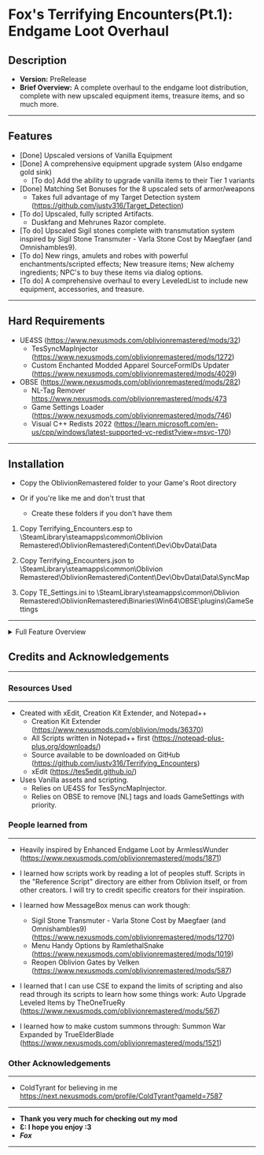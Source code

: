 # Fox's Terrifying Encounters(Pt.1): Endgame Loot Overhaul
## Description
* __Version:__ PreRelease
* __Brief Overview:__ A complete overhaul to the endgame loot distribution, complete with new upscaled equipment items, treasure items, and so much more.

------------------

## Features

* [Done] Upscaled versions of Vanilla Equipment
* [Done] A comprehensive equipment upgrade system (Also endgame gold sink)
	* [To do] Add the ability to upgrade vanilla items to their Tier 1 variants
* [Done] Matching Set Bonuses for the 8 upscaled sets of armor/weapons
	* Takes full advantage of my Target Detection system (https://github.com/justv316/Target_Detection)
* [To do] Upscaled, fully scripted Artifacts.
	* Duskfang and Mehrunes Razor complete.
* [To do] Upscaled Sigil stones complete with transmutation system inspired by Sigil Stone Transmuter - Varla Stone Cost by Maegfaer (and Omnishambles9).
* [To do] New rings, amulets and robes with powerful enchantments/scripted effects; New treasure items; New alchemy ingredients; NPC's to buy these items via dialog options.
* [To do] A comprehensive overhaul to every LeveledList to include new equipment, accessories, and treasure. 

------------------

## Hard Requirements
* UE4SS (https://www.nexusmods.com/oblivionremastered/mods/32)
	* TesSyncMapInjector (https://www.nexusmods.com/oblivionremastered/mods/1272)
	* Custom Enchanted Modded Apparel SourceFormIDs Updater (https://www.nexusmods.com/oblivionremastered/mods/4029)
* OBSE (https://www.nexusmods.com/oblivionremastered/mods/282)
	* NL-Tag Remover https://www.nexusmods.com/oblivionremastered/mods/473
	* Game Settings Loader (https://www.nexusmods.com/oblivionremastered/mods/746)
	* Visual C++ Redists 2022 (https://learn.microsoft.com/en-us/cpp/windows/latest-supported-vc-redist?view=msvc-170)
			
------------------

## Installation
* Copy the OblivionRemastered folder to your Game's Root directory

* Or if you're like me and don't trust that
	* Create these folders if you don't have them

1. Copy Terrifying_Encounters.esp to \SteamLibrary\steamapps\common\Oblivion Remastered\OblivionRemastered\Content\Dev\ObvData\Data

2. Copy Terrifying_Encounters.json to \SteamLibrary\steamapps\common\Oblivion Remastered\OblivionRemastered\Content\Dev\ObvData\Data\SyncMap 

3. Copy TE_Settings.ini to \SteamLibrary\steamapps\common\Oblivion Remastered\OblivionRemastered\Binaries\Win64\OBSE\plugins\GameSettings

------------------

<details>
<Summary>Full Feature Overview</Summary>

-------------------------------

### Features

-------------------------------

#### The Upgrade System
* Using placed (Small) Shrines to Malacath, the player can pay a fee of gold to upgrade their items to improved versions of themselves. 
	* These Shrines are located wherever blacksmiths are located.
	* (To do): Place more Shrines.

-------------------------------

<details>
<Summary>Upgrade Pricing</Summary>

-------------------------------

#### Upgrade Pricing

| Tier | Cost | Cumulative | 
| ---- | ---- | ---- |
| 1 to 2 | 100,000 | 100,000 |
| 2 to 3 | 250,000 | 350,000 |
| 3 to 4 | 500,000 | 850,000 | 
| 4 to 5 | 750,000 | 1,600,000 |
| 5 to 6 | 1,000,000 | 2,600,000 |

-------------------------------

</details>

#### Upscaled versions of Vanilla Equipment
* 145 new equipment items have been added using vanilla assets.
	* Each of these items has 6 tier's that you can upgrade into or find as loot.
	* There are 8 sets of gear, as well as a number of unenchanted artifacts such as Umbra (Crystal Longsword) and Chillrend (Stalrihm Shortsword)
	
-------------------------------
	
<details>
<Summary>Equipment Details</Summary>


-------------------------------

* __Heavy Armor__
1. Cursed (Daedric)
2. Obsidian (Ebony)
3. Dwemer (Dwarven)

-------------------------------

* __Light Armor__
1. Ayleidic (Elven)
2. Malachite (Glass)
3. Mythril/Silvrite (Mithril/Silver)

-------------------------------

* __Light/Heavy__
1. Resinite (Amber)
2. Maddening (Madness)

-------------------------------

* __Artifacts__
1. Crystal Longsword (Umbra)
2. Ebony Razor (Mehrunes Razor)
3. Ebony Uchigatana (Ebony Blade)
4. Gold Uchigatana (Goldbrand)
5. Quicksilver Dagger  (Witsplinter)
6. Stalrihm Shortsword (Chillrend)
7. Waning/Rising the Blood Drinker (Dusk/Dawnfang)
8. Intricate Ebony Mace (Mace of Molag Bal)
9 Intricate Silver Claymore (Rugdumph's Sword)
10. Intricate Silver Longsword (Thornblade)
11. Intricate Silver Shortsword (Agarmir's Sword)
11. Resinite Maddening Warhammer (Syl's Warhammer}
12. Akaviri Odachi (Akaviri Dai-Katana)
14. Akaviri Uchigatana (Akaviri Katana)

-------------------------------

##### Base Equipment Statistics

-------------------------------

* Initial stats are determined by equipment piece, listed below. 
* All Equipment Health starts at 2000 and is stepped up by 1200 per tier.
* 1H Weapons and bows are stepped 8 Damage per tier
* 2H Weapons are stepped up by 10 Damage per tier
* Armor pieces are stepped up by varying armor by their set piece.
	* Cuirass : 10
	* Gauntlet : 4
	* Greaves : 6
	* Boots : 4
	* Helmet : 4
	* Shield : 12

-------------------------------
	
<details>
<Summary>Equipment Statistics</Summary>

-------------------------------

* There may be some variance throughout the items and remember that your current skills will effect the numbers you see in the game, so use this as a baseline.

| __Weapon__ | Type | T1 Dam | T2 Dam | T3 Dam | T4 Dam | T5 Dam | T6 Dam | Weight | Speed | Reach | 
|-------------|-------------|-------------|-------------|-------------|-------------|-------------|-------------|-------------|-------------|-------------|
| Dagger    | (1H-Blade) | 26 | 34 | 42 | 50 | 58 | 66 | Weight: 9.0  | Speed: 1.4 | Reach: 0.6 | 
| Longsword | (1H-Blade) | 30 | 38 | 46 | 54 | 62 | 70 | Weight: 25.0 | Speed: 1.0 | Reach: 1.0 | 
| Shortsword| (1H-Blade) | 28 | 36 | 44 | 52 | 60 | 68 | Weight: 12.5 | Speed: 1.2 | Reach: 0.8 |  
| Claymore  | (2H-Blade) | 33 | 43 | 53 | 63 | 73 | 83 | Weight: 35.0 | Speed: 0.8 | Reach: 1.3 | 
| Waraxe    | (1H-Blunt) | 29 | 37 | 45 | 53 | 61 | 69 | Weight: 15.0 | Speed: 1.1 | Reach: 0.8 |  
| Mace      | (1H-Blunt) | 31 | 39 | 47 | 55 | 63 | 71 | Weight: 15.0 | Speed: 0.9 | Reach: 1.0 | 
| Warhammer | (2H-Blunt) | 34 | 44 | 54 | 64 | 74 | 84 | Weight: 50.0 | Speed: 0.7 | Reach: 1.3 |
| Battleaxe | (2H-Blunt) | 33 | 43 | 53 | 63 | 73 | 83 | Weight: 35.0 | Speed: 0.8 | Reach: 1.3 | 
| Bow       | (2H-Bow) | 30 | 38 | 46 | 54 | 62 | 70 | Weight: 10.0 | Speed: 1.0 | Reach: 0.0 | 

-------------------------------

| __Artifacts__ | Type | T1 Dam | T2 Dam | T3 Dam | T4 Dam | T5 Dam | T6 Dam | Weight | Speed | Reach | 
|-------------|-------------|-------------|-------------|-------------|-------------|-------------|-------------|-------------|-------------|-------------|
| Crystal Longsword | (1H-Blade) | 33 | 41 | 49 | 57 | 65 | 73 | Weight: 25.0 | Speed: 1.0 | Reach: 1.0 |
| Intricate Silver Longsword | (1H-Blade) | 33 | 41 | 49 | 57 | 65 | 73 | Weight: 25.0 | Speed: 1.0 | Reach: 1.0 |
| Waning/Rising the Blood Drinker | (1H-Blade) | 33 | 41 | 49 | 57 | 65 | 73 | Weight: 25.0 | Speed: 1.0 | Reach: 1.0 |
| Waning/Rising the Blood Drunk | (1H-Blade) | 36 | 44 | 52 | 60 | 68 | 76 | Weight: 25.0 | Speed: 1.1 | Reach: 1.0 |
| Intricate Silver Shortsword | (1H-Blade) | 31 | 39 | 47 | 55 | 63 | 71 | Weight: 12.5 | Speed: 1.2 | Reach: 0.8 |
| Stalrihm Shortsword | (1H-Blade) | 31 | 39 | 47 | 55 | 63 | 71 | Weight: 12.5 | Speed: 1.2 | Reach: 0.8 |
| Ebony Uchigatana | (1H-Blade) | 32 | 40 | 48 | 56 | 64 | 72 | Weight: 20.0 | Speed: 1.1 | Reach: 1.1 |
| Gold Uchigatana | (1H-Blade) | 32 | 40 | 48 | 56 | 64 | 72 | Weight: 20.0 | Speed: 1.1 | Reach: 1.1 |
| Akaviri Odachi | (1H-Blade) | 29 | 37 | 45 | 53 | 61 | 72 | Weight: 20.0 | Speed: 1.1 | Reach: 1.1 |  
| Akaviri Uchigatana | (2H-Blade) | 32 | 42 | 52 | 62 | 72 | 72 | Weight: 30.0 | Speed: 1.0 | Reach: 1.4 |  
| Ebony Razor | (1H-Blade) | 29 | 37 | 45 | 53 | 61 | 69 | Weight: 9.0 | Speed: 1.4 | Reach: 0.6 |
| Awakened Ebony Razor | (1H-Blade) | 32 | 40 | 48 | 56 | 64 | 72 | Weight: 9.0 | Speed: 1.5 | Reach: 0.6 |
| Quicksilver Dagger | (1H-Blade) | 29 | 37 | 45 | 53 | 61 | 69 | Weight: 9.0 | Speed: 1.4 | Reach: 0.6 |
| Intricate Silver Claymore (2H-Blade) | 36 | 46 | 56 | 66 | 76 | 86 | Weight: 35.0 | Speed: 0.8 | Reach: 1.3 |
| Intricate Ebony Mace | (1H-Blunt) | 34 | 42 | 50 | 58 | 66 | 74 | Weight: 15.0 | Speed: 0.9 | Reach: 1.0 |
| Resinite Maddening Warhammer | (2H-Blunt) | 37 | 47 | 57 | 67 | 77 | 87 | Weight: 50.0 | Speed: 0.7 | Reach: 1.3 |

-------------------------------

| __Heavy Armor__ | T1 AR (100) | T2 AR (140) | T3 AR (180) | T4 AR (220) | T5 AR (260) | T6 AR (300) |	Weight (100) |
|-------------|-------------|-------------|-------------|-------------|-------------|-------------|-------------|
| Boots | 10 | 14 | 18 | 22	| 26 | 30 | Weight: 10 |
| Cuirass | 25 | 35	| 45 | 55 | 65 | 75 | Weight: 37.5 |
| Gauntlets | 10 | 14 | 18 | 22	| 26 | 30 | Weight: 7.5 |
| Greaves | 15 | 21	| 27 | 33 | 39 | 45 | Weight: 22.5 |
| Helmet | 10 | 14 | 18	| 22 | 26 | 30 | Weight: 7.5 |
| Shield | 30 | 42 | 54	| 66 | 78 | 90 | Weight: 15 |

-------------------------------

| __Light Armor__ | T1 AR (80) | T2 AR (120) | T3 AR (160) | T4 AR (200) | T5 AR (240) | T6 AR (280) |	Weight (100) |
|-------------|-------------|-------------|-------------|-------------|-------------|-------------|-------------|
| Boots | 8 | 12 | 16 | 20 | 24 | Weight:4 |
| Cuirass | 20 | 30 | 40 | 50 | 60 | Weight:15 |
| Gauntlets | 8 | 12 | 16 | 20	24 | Weight:3 |
| Greaves | 12 | 18 | 24 | 30 | 36 | Weight:9 |
| Helmet | 8 | 12 | 16 | 20 | 24 | Weight:3 |
| Shield | 24 | 36 | 48 | 60 | 72 | Weight:6 |

-------------------------------

</details>

</details>

#### Set Bonuses

-------------------------------

* Scripted Matching Set Bonuses for all 8 upscaled sets of armor/weapons

-------------------------------

<details>
<Summary>Set Bonuses</Summary>

-------------------------------


<details>
<Summary>Cursed</Summary>
1. Cursed
	1. 4/6

| +/- | Value Type | Actor Value | Magnitude | Conditional |
| ------------- | ------------- | ------------- | ------------- |-------------|
| + | Resist | Fire | 50 | Constant |
| + | Resist | Normal Weapons | 10 | Constant |
| + | Skill | Heavy Armor | 25 | Constant |
| + | Skill | Blade | 25 | Constant |
| + | Skill | Blunt | 25 | Constant |
| + | Skill | Block | 25 | Constant |
| + | Skill | Hand to Hand | 25 | Constant |
| + | Other | Attack Bonus | 10 | Constant |
| + | Other | Defend Bonus | 5 | Constant |
| - | Resist | Frost | 50 | Constant |
| + | Skill | Destruction | 50 | Constant |
| + | Skill | Conjuration | 50 | Constant |
| + | Skill | Illusion | 50 | Constant |
| + | Skill | Restoration | 50 | Constant |
| + | Skill | Alteration | 50 | Constant |
| + | Skill | Mysticism | 50 | Constant |
| + | Other | Magicka Multiplier | 3 | Constant |
| + | Attribute | Speed | 40 | In Combat |

	2. 5/6
	
| +/- | Value Type | Actor Value | Magnitude | Conditional |
| ------------- | ------------- | ------------- | ------------- |-------------|
| + | Resist | Fire | 75 | Constant |
| + | Resist | Normal Weapons | 25 | Constant |
| + | Skill | Heavy Armor | 40 | Constant |
| + | Skill | Blade | 40 | Constant |
| + | Skill | Blunt | 40 | Constant |
| + | Skill | Block | 40 | Constant |
| + | Skill | Hand to Hand | 40 | Constant |
| + | Other | Attack Bonus | 15 | Constant |
| + | Other | Defend Bonus | 10 | Constant |
| - | Resist | Frost | 40 | Constant |
| + | Skill | Destruction | 40 | Constant |
| + | Skill | Conjuration | 40 | Constant |
| + | Skill | Illusion | 40 | Constant |
| + | Skill | Restoration | 40 | Constant |
| + | Skill | Alteration | 40 | Constant |
| + | Skill | Mysticism | 40 | Constant |
| + | Other | Magicka Multiplier | 2 | Constant |
| + | Attribute | Speed | 30 | In Combat |

	3. 6/6
	* Applies an aura to the player, dealing (15 Fire Damage)[This is a placeholder] per second to nearby enemies. 
	
| +/- | Value Type | Actor Value | Magnitude | Conditional |
| ------------- | ------------- | ------------- | ------------- |-------------|
| + | Resist | Fire | 100 | Constant |
| + | Resist | Normal Weapons | 35 | Constant |
| + | Skill | Heavy Armor | 50 | Constant |
| + | Skill | Blade | 50 | Constant |
| + | Skill | Blunt | 50 | Constant |
| + | Skill | Block | 50 | Constant |
| + | Skill | Hand to Hand | 50 | Constant |
| + | Other | Attack Bonus | 25 | Constant |
| + | Other | Defend Bonus | 15 | Constant |
| - | Resist | Frost | 25 | Constant |
| + | Skill | Destruction | 25 | Constant |
| + | Skill | Conjuration | 25 | Constant |
| + | Skill | Illusion | 25 | Constant |
| + | Skill | Restoration | 25 | Constant |
| + | Skill | Alteration | 25 | Constant |
| + | Skill | Mysticism | 25 | Constant |
| + | Other | Magicka Multiplier | 1 | Constant |
| + | Attribute | Speed | 20 | In Combat |

</details>

-------------------------------

2. Obsidian
3. Dwemer
4. Ayleidic
5. Malachite
6. Mythril/Silvrite
7. Resinite
8. Maddening

</details>

-------------------------------
		
#### Artifacts

-------------------------------

* Dawn/Duskfang have been recast into the twinfaced sword spirit Waning and Rising. This sword behaves identically to the original, in that during the night, it takes on the form of Waning, and during the day, it takes on the form of Rising. Furthermore, as the sword consumes the blood of its victims it will change form again growing stronger. 
	* Once the sword has consumed enough, this transformation becomes permanent, and the sword spirit remains Blood Drunk.
		
* The Mehrunes Razor has been recast into the Ebony Razor. This dagger carries a low chance to instantly kill any target it strikes, claiming its soul for Mehrunes Dagon. Similarly to appeasing the sword spirits Waning and Rising, appeasing Mehrunes Dagon's appetite for souls comes with its own reward, Awakening the Daggers true form.
		
-------------------------------

### What this mod does not do
* Add new meshes or non-vanilla items to the game.
* Add creatures, NPCs, etc. I intend to release mods in this series that overhaul those.
* Currently does not allow you to upgrade vanilla items into modded variants, though I am working on it. 

-------------------------------

</details>	

## Credits and Acknowledgements

-------------------------------

### Resources Used

-------------------------------

* Created with xEdit, Creation Kit Extender, and Notepad++
	* Creation Kit Extender (https://www.nexusmods.com/oblivion/mods/36370)
	* All Scripts written in Notepad++ first (https://notepad-plus-plus.org/downloads/)
	* Source available to be downloaded on GitHub (https://github.com/justv316/Terrifying_Encounters)
	* xEdit (https://tes5edit.github.io/)
* Uses Vanilla assets and scripting.
	* Relies on UE4SS for TesSyncMapInjector.
	* Relies on OBSE to remove [NL] tags and loads GameSettings with priority. 

### People learned from

-------------------------------

* Heavily inspired by Enhanced Endgame Loot by ArmlessWunder (https://www.nexusmods.com/oblivionremastered/mods/1871)
* I learned how scripts work by reading a lot of peoples stuff. Scripts in the "Reference Script" directory are either from Oblivion itself, or from other creators. I will try to credit specific creators for their inspiration. 
* I learned how MessageBox menus can work though: 
	* Sigil Stone Transmuter - Varla Stone Cost by Maegfaer (and Omnishambles9) (https://www.nexusmods.com/oblivionremastered/mods/1270)
	* Menu Handy Options by RamlethalSnake (https://www.nexusmods.com/oblivionremastered/mods/1019)
	* Reopen Oblivion Gates by Velken (https://www.nexusmods.com/oblivionremastered/mods/587)

* I learned that I can use CSE to expand the limits of scripting and also read through its scripts to learn how some things work: Auto Upgrade Leveled Items by TheOneTrueRy (https://www.nexusmods.com/oblivionremastered/mods/567)

* I learned how to make custom summons through: Summon War Expanded by TrueElderBlade (https://www.nexusmods.com/oblivionremastered/mods/1521)

### Other Acknowledgements

-------------------------------

* ColdTyrant for believing in me https://next.nexusmods.com/profile/ColdTyrant?gameId=7587

-------------------------------------------------
* __Thank you very much for checking out my mod__
* __Ɛ: I hope you enjoy :3__         
* __*Fox*__
-------------------------------------------------